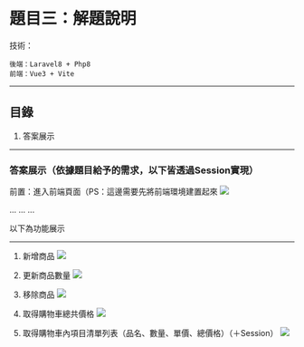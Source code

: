 # 題目三：解題說明

技術：
```
後端：Laravel8 + Php8
前端：Vue3 + Vite
```

---

## 目錄
1. 答案展示

---
### 答案展示（依據題目給予的需求，以下皆透過Session實現）

前置：進入前端頁面（PS：這邊需要先將前端環境建置起來
![](https://i.imgur.com/4WzGGcz.gif)

...
...
...

以下為功能展示

---


1. 新增商品
![](https://i.imgur.com/rBpgZBF.gif)


2. 更新商品數量
![](https://i.imgur.com/AYsXhGX.gif)


3. 移除商品
![](https://i.imgur.com/Y0EDZQr.gif)


4. 取得購物車總共價格
![](https://i.imgur.com/KHOWtr9.gif)


5. 取得購物車內項目清單列表（品名、數量、單價、總價格）（＋Session）
![](https://i.imgur.com/T2RZGIR.gif)


